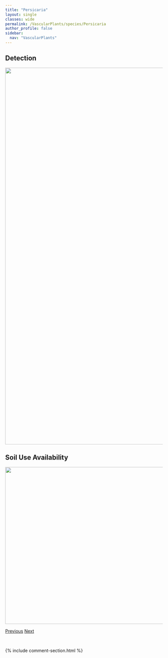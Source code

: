 ```yaml
---
title: "Persicaria"
layout: single
classes: wide
permalink: /VascularPlants/species/Persicaria
author_profile: false
sidebar:
  nav: "VascularPlants"
---
```


<h2>Detection</h2>

<a href="https://drive.google.com/uc?export=view&id=1y7rWYts6dIM0YoCcFb5jLPsurRLEUtFP">
<img src="https://drive.google.com/uc?export=view&id=1y7rWYts6dIM0YoCcFb5jLPsurRLEUtFP" height = "1200" width = "800">
</a>


<h2>Soil Use Availability</h2>

<a href="https://drive.google.com/uc?export=view&id=1oyUHkJWNBAxIIN3FTUSbb4oqLrQE5elu">
<img src="https://drive.google.com/uc?export=view&id=1oyUHkJWNBAxIIN3FTUSbb4oqLrQE5elu" height = "500" width = "1000">
</a>


<a href="/DevelopmentWebsite/VascularPlants/species/PeritomaSerrulata" class="pagination--pager" title="Peritoma serrulata">Previous</a> <a href="/DevelopmentWebsite/VascularPlants/species/PersicariaAmphibia" class="pagination--pager" title="Persicaria amphibia">Next</a>

<p>&nbsp;</p>

{% include comment-section.html %}
